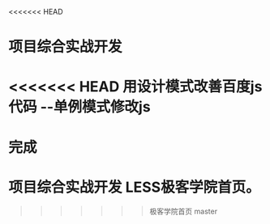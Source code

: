 <<<<<<< HEAD
# 项目综合实战开发 
<<<<<<< HEAD
用设计模式改善百度js代码
--单例模式修改js
=======
完成
=======
# 项目综合实战开发 LESS极客学院首页。

>>>>>>> 极客学院首页
>>>>>>> master

